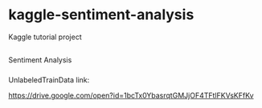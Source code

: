 # kaggle-sentiment-analysis


Kaggle tutorial project

##
Sentiment Analysis
###


UnlabeledTrainData link:

https://drive.google.com/open?id=1bcTx0YbasrqtGMJjOF4TFtlFKVsKFfKv

